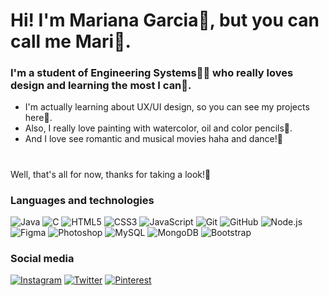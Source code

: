 # Hi! I'm Mariana Garcia🙋, but you can call me Mari🦋.

### I'm a student of Engineering Systems👩‍💻 who really loves design and learning the most I can🌼.

- I'm actually learning about UX/UI design, so you can see my projects here💐. 
- Also, I really love painting with watercolor, oil and color pencils🎨.
- And I love see romantic and musical movies haha and dance!💃 
#
Well, that's all for now, thanks for taking a look!🌻

### Languages and technologies 

![Java](https://img.shields.io/badge/-Java-3d5a80?style=for-the-badge&logo=java)
![C](https://img.shields.io/badge/-C-98c1d9?style=for-the-badge&logo=c&logoColor=white)
![HTML5](https://img.shields.io/badge/-HTML5-e0fbfc?style=for-the-badge&logo=html5)
![CSS3](https://img.shields.io/badge/-CSS3-ee6c4d?style=for-the-badge&logo=css3)
![JavaScript](https://img.shields.io/badge/-JavaScript-293241?style=for-the-badge&logo=javascript)
![Git](https://img.shields.io/badge/-Git-3d5a80?style=for-the-badge&logo=git)
![GitHub](https://img.shields.io/badge/-GitHub-98c1d9?style=for-the-badge&logo=github)
![Node.js](https://img.shields.io/badge/-Node.js-e0fbfc?style=for-the-badge&logo=node.js)
![Figma](https://img.shields.io/badge/-Figma-ee6c4d?style=for-the-badge&logo=figma&logoColor=white)
![Photoshop](https://img.shields.io/badge/-Photoshop-293241?style=for-the-badge&logo=photoshop)
![MySQL](https://img.shields.io/badge/-MySQL-3d5a80?style=for-the-badge&logo=mysql&logoColor=white)
![MongoDB](https://img.shields.io/badge/-MongoDB-98c1d9?style=for-the-badge&logo=mongodb)
![Bootstrap](https://img.shields.io/badge/-Bootstrap-e0fbfc?style=for-the-badge&logo=bootstrap)

### Social media

[![Instagram](https://img.shields.io/badge/-Instagram-ee6c4d?style=for-the-badge&logo=instagram&logoColor=white)](https://www.instagram.com/marigaac1d/)
[![Twitter](https://img.shields.io/badge/-Twitter-293241?style=for-the-badge&logo=twitter&logoColor=white)](https://twitter.com/mariegaac)
[![Pinterest](https://img.shields.io/badge/-Pinterest-3d5a80?style=for-the-badge&logo=pinterest&logoColor=white)](https://www.pinterest.com.mx/mariegc28/)
